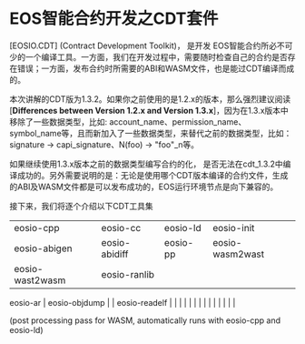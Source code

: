 # EOS智能合约开发之CDT套件

[EOSIO.CDT] (Contract Development Toolkit)， 是开发 EOS智能合约所必不可少的一个编译工具。一方面，我们在开发过程中，需要随时检查自己的合约是否存在错误；一方面，发布合约时所需要的ABI和WASM文件，也是能过CDT编译而成的。

本次讲解的CDT版为1.3.2。如果你之前使用的是1.2.x的版本，那么强烈建议阅读[**Differences between Version 1.2.x and Version 1.3.x**]，因为在1.3.x版本中移除了一些数据类型，比如: account\_name、permission\_name、symbol\_name等，且而新加入了一些数据类型，来替代之前的数据类型，比如： signature -> capi\_signature、N(foo) -> "foo"\_n等。

如果继续使用1.3.x版本之前的数据类型编写合约的化， 是否无法在cdt\_1.3.2中编译成功的。另外需要说明的是：无论是使用哪个CDT版本编译的合约文件，生成的ABI及WASM文件都是可以发布成功的，EOS运行环境节点是向下兼容的。

接下来，我们将逐个介绍以下CDT工具集

|||||
|:---				|:---				|:---				|:---				|
| eosio-cpp	| eosio-cc	| eosio-ld		| eosio-init	|
| eosio-abigen				| eosio-abidiff				| eosio-pp				| eosio-wasm2wast				|
| eosio-wast2wasm				| eosio-ranlib				|
eosio-ar
				| eosio-objdump
				|
| eosio-readelf				|				|				|				|
|				|				|				|				|
|				|				|				|				|








 (post processing pass for WASM, automatically runs with eosio-cpp and eosio-ld)


